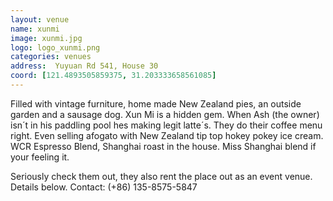```yaml
---
layout: venue
name: xunmi
image: xunmi.jpg
logo: logo_xunmi.png
categories: venues
address:  Yuyuan Rd 541, House 30
coord: [121.4893505859375, 31.203333658561085]
---
```


Filled with vintage furniture, home made New Zealand pies, an outside garden and a sausage dog. Xun Mi is a hidden gem.
When Ash (the owner) isn´t in his paddling pool hes making legit latte´s.
They do their coffee menu right. Even selling afogato with New Zealand tip top hokey pokey ice cream.
WCR Espresso Blend, Shanghai roast in the house. Miss Shanghai blend if your feeling it.

Seriously check them out, they also rent the place out as an event venue. Details below. Contact: (+86) 135-8575-5847